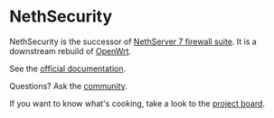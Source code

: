# NethSecurity

NethSecurity is the successor of [NethServer 7 firewall suite](https://docs.nethserver.org/).
It is a downstream rebuild of [OpenWrt](https://openwrt.org/).

See the [official documentation](https://docs.nethsecurity.org/).

Questions? Ask the [community](https://community.nethserver.org/).

If you want to know what's cooking, take a look to the [project board](https://github.com/orgs/NethServer/projects/10).
